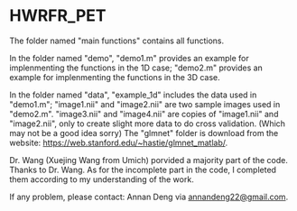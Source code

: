 # HWRFR_PET

The folder named "main functions" contains all functions.

In the folder named "demo", "demo1.m" provides an example for implenmenting the functions in the 1D case; "demo2.m" provides an example for implenmenting the functions in the 3D case.

In the folder named "data", "example_1d" includes the data used in "demo1.m"; 
"image1.nii" and "image2.nii" are two sample images used in "demo2.m". "image3.nii" and "image4.nii" are copies of "image1.nii" and "image2.nii", only to create slight more data to do cross validation. (Which may not be a good idea sorry)
The "glmnet" folder is download from the website: https://web.stanford.edu/~hastie/glmnet_matlab/.


Dr. Wang (Xuejing Wang from Umich) porvided a majority part of the code. Thanks to Dr. Wang. 
As for the incomplete part in the code, I completed them according to my understanding of the work.

If any problem, please contact: Annan Deng via annandeng22@gmail.com.
